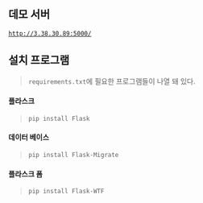 ## 데모 서버
<code>http://3.38.30.89:5000/</code>

## 설치 프로그램
> <code>requirements.txt</code>에 필요한 프로그램들이 나열 돼 있다.
#### 플라스크
> <code>pip install Flask</code>
#### 데이터 베이스 
> <code>pip install Flask-Migrate</code>
#### 플라스크 폼 
> <code>pip install Flask-WTF</code>

